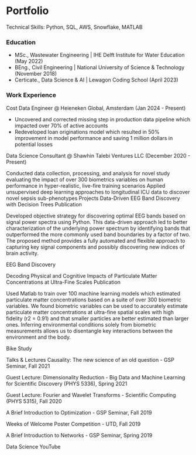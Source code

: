 # Portfolio

Technical Skills: Python, SQL, AWS, Snowflake, MATLAB

### Education
- MSc., Wastewater Engineering | IHE Delft Institute for Water Education (May 2022)
- BEng., Civil Engineering | National University of Science & Technology (November 2018)
- Certicate., Data Science & AI | Lewagon Coding School (April 2023)

### Work Experience
Cost Data Engineer @ Heieneken Global, Amsterdam (Jan 2024 - Present)

- Uncovered and corrected missing step in production data pipeline which impacted over 70% of active accounts
- Redeveloped loan originations model which resulted in 50% improvement in model performance and saving 1 million dollars in potential losses


Data Science Consultant @ Shawhin Talebi Ventures LLC (December 2020 - Present)

Conducted data collection, processing, and analysis for novel study evaluating the impact of over 300 biometrics variables on human performance in hyper-realistic, live-fire training scenarios
Applied unsupervised deep learning approaches to longitudinal ICU data to discover novel sepsis sub-phenotypes
Projects
Data-Driven EEG Band Discovery with Decision Trees
Publication

Developed objective strategy for discovering optimal EEG bands based on signal power spectra using Python. This data-driven approach led to better characterization of the underlying power spectrum by identifying bands that outperformed the more commonly used band boundaries by a factor of two. The proposed method provides a fully automated and flexible approach to capturing key signal components and possibly discovering new indices of brain activity.

EEG Band Discovery

Decoding Physical and Cognitive Impacts of Particulate Matter Concentrations at Ultra-Fine Scales
Publication

Used Matlab to train over 100 machine learning models which estimated particulate matter concentrations based on a suite of over 300 biometric variables. We found biometric variables can be used to accurately estimate particulate matter concentrations at ultra-fine spatial scales with high fidelity (r2 = 0.91) and that smaller particles are better estimated than larger ones. Inferring environmental conditions solely from biometric measurements allows us to disentangle key interactions between the environment and the body.

Bike Study

Talks & Lectures
Causality: The new science of an old question - GSP Seminar, Fall 2021

Guest Lecture: Dimensionality Reduction - Big Data and Machine Learning for Scientific Discovery (PHYS 5336), Spring 2021

Guest Lecture: Fourier and Wavelet Transforms - Scientific Computing (PHYS 5315), Fall 2020

A Brief Introduction to Optimization - GSP Seminar, Fall 2019

Weeks of Welcome Poster Competition - UTD, Fall 2019

A Brief Introduction to Networks - GSP Seminar, Spring 2019

Data Science YouTube
